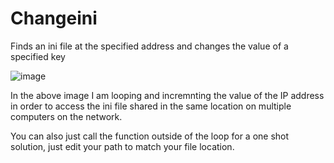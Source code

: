 # Changeini
Finds an ini file at the specified address and changes the value of a specified key

![image](https://user-images.githubusercontent.com/88867180/186685616-d9ea6445-c9ee-45a6-9ab9-f6049b6887a7.png)

In the above image I am looping and incremnting the value of the IP address in order to access the ini file shared in the same location on multiple computers on the network. 

You can also just call the function outside of the loop for a one shot solution, just edit your path to match your file location.
